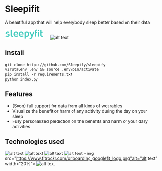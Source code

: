 # Sleepifit
A beautiful app that will help everybody sleep better based on their data

<img src="https://github.com/Sleepify/Sleepify/blob/master/Sleepyfit-logo.svg" alt="alt text" width="25%"> &emsp; <img src="https://www.baselhack.ch/frontend/images/logo/baselhack_black.png" alt="alt text" width="15%">

## Install

    git clone https://github.com/Sleepify/sleepify
    virutalenv .env && source .env/bin/activate
    pip install -r requirements.txt
    python index.py


## Features

* (Soon) full support for data from all kinds of wearables
* Visualize the benefit or harm of any acitivity during the day on your sleep
* Fully personalized prediction on the benefits and harm of your daily activities

## Technologies used
<img src="https://www.probytes.net/wp-content/uploads/2018/10/dash-logo-300.png" alt="alt text" width="20%"> <img src="http://www.howcsharp.com/img/1/47/pandas-300x300.jpg" alt="alt text" width="20%">
<img src="https://www.bugcrowd.com/wp-content/uploads/2018/08/Fitbit-Logo.png" alt="alt text" width="20%">
<img src="https://upload.wikimedia.org/wikipedia/commons/thumb/0/05/Scikit_learn_logo_small.svg/1200px-Scikit_learn_logo_small.svg.png" alt="alt text" width="20%">
<img src="https://www.fitrockr.com/onboarding_googlefit_logo.png"alt="alt text" width="20%">
<img src="https://www.sketchappsources.com/resources/source-image/HealthKit.png" alt="alt text" width="20%">
